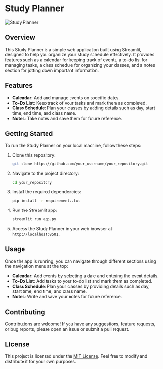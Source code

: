 # Study Planner

![Study Planner](https://wallpapercave.com/wp/wp5502848.jpg)

## Overview

This Study Planner is a simple web application built using Streamlit, designed to help you organize your study schedule effectively. It provides features such as a calendar for keeping track of events, a to-do list for managing tasks, a class schedule for organizing your classes, and a notes section for jotting down important information.

## Features

- **Calendar**: Add and manage events on specific dates.
- **To-Do List**: Keep track of your tasks and mark them as completed.
- **Class Schedule**: Plan your classes by adding details such as day, start time, end time, and class name.
- **Notes**: Take notes and save them for future reference.

## Getting Started

To run the Study Planner on your local machine, follow these steps:

1. Clone this repository:

    ```bash
    git clone https://github.com/your_username/your_repository.git
    ```

2. Navigate to the project directory:

    ```bash
    cd your_repository
    ```

3. Install the required dependencies:

    ```bash
    pip install -r requirements.txt
    ```

4. Run the Streamlit app:

    ```bash
    streamlit run app.py
    ```

5. Access the Study Planner in your web browser at `http://localhost:8501`.

## Usage

Once the app is running, you can navigate through different sections using the navigation menu at the top:

- **Calendar**: Add events by selecting a date and entering the event details.
- **To-Do List**: Add tasks to your to-do list and mark them as completed.
- **Class Schedule**: Plan your classes by providing details such as day, start time, end time, and class name.
- **Notes**: Write and save your notes for future reference.

## Contributing

Contributions are welcome! If you have any suggestions, feature requests, or bug reports, please open an issue or submit a pull request.

## License

This project is licensed under the [MIT License](LICENSE). Feel free to modify and distribute it for your own purposes.
